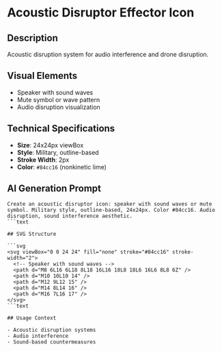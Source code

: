 # Acoustic Disruptor Effector Icon

## Description

Acoustic disruption system for audio interference and drone disruption.

## Visual Elements

- Speaker with sound waves
- Mute symbol or wave pattern
- Audio disruption visualization

## Technical Specifications

- **Size**: 24x24px viewBox
- **Style**: Military, outline-based
- **Stroke Width**: 2px
- **Color**: `#84cc16` (nonkinetic lime)

## AI Generation Prompt

````text
Create an acoustic disruptor icon: speaker with sound waves or mute symbol. Military style, outline-based, 24x24px. Color #84cc16. Audio disruption, sound interference aesthetic.
```text

## SVG Structure

```svg
<svg viewBox="0 0 24 24" fill="none" stroke="#84cc16" stroke-width="2">
  <!-- Speaker with sound waves -->
  <path d="M8 6L16 6L18 8L18 16L16 18L8 18L6 16L6 8L8 6Z" />
  <path d="M10 10L10 14" />
  <path d="M12 9L12 15" />
  <path d="M14 8L14 16" />
  <path d="M16 7L16 17" />
</svg>
```text

## Usage Context

- Acoustic disruption systems
- Audio interference
- Sound-based countermeasures
````
